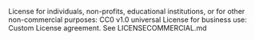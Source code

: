 License for individuals, non-profits, educational institutions, or for other non-commercial purposes: CC0 v1.0 universal
License for business use: Custom License agreement. See LICENSECOMMERCIAL.md